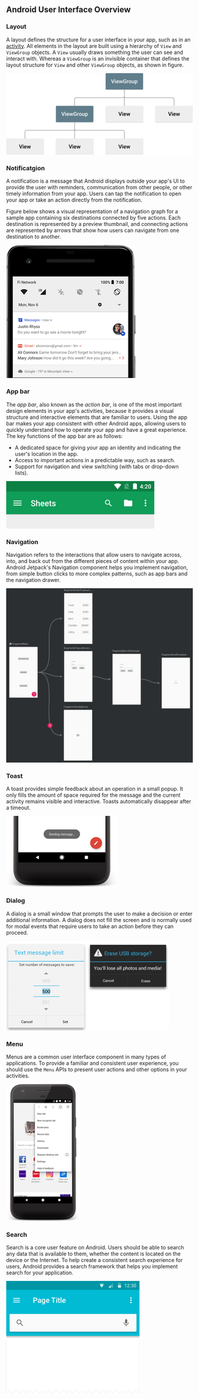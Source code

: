 ## Android User Interface Overview

### Layout

A layout defines the structure for a user interface in your app, such as in an [activity](https://developer.android.com/guide/components/activities). All elements in the layout are built using a hierarchy of `View` and `ViewGroup` objects. A `View` usually draws something the user can see and interact with. Whereas a `ViewGroup` is an invisible container that defines the layout structure for `View` and other `ViewGroup` objects, as shown in figure.

![](https://raw.githubusercontent.com/fwangyt/Android-App-Dev-1/master/3/Android%20User%20Interface%20Overview/img_0.png)



### Notificatgion

A notification is a message that Android displays outside your app's UI to provide the user with reminders, communication from other people, or other timely information from your app. Users can tap the notification to open your app or take an action directly from the notification.

Figure below shows a visual representation of a navigation graph for a sample app containing six destinations connected by five actions. Each destination is represented by a preview thumbnail, and connecting actions are represented by arrows that show how users can navigate from one destination to another.

<img src="https://raw.githubusercontent.com/fwangyt/Android-App-Dev-1/master/3/Android%20User%20Interface%20Overview/img_01.png" style="zoom:50%;" />



### App bar

The *app bar*, also known as the *action bar*, is one of the most important design elements in your app's activities, because it provides a visual structure and interactive elements that are familiar to users. Using the app bar makes your app consistent with other Android apps, allowing users to quickly understand how to operate your app and have a great experience. The key functions of the app bar are as follows:

- A dedicated space for giving your app an identity and indicating the user's location in the app.
- Access to important actions in a predictable way, such as search.
- Support for navigation and view switching (with tabs or drop-down lists).

<img src="https://raw.githubusercontent.com/fwangyt/Android-App-Dev-1/master/3/Android%20User%20Interface%20Overview/img_02.png" style="zoom:50%;" />



### Navigation

Navigation refers to the interactions that allow users to navigate across, into, and back out from the different pieces of content within your app. Android Jetpack's Navigation component helps you implement navigation, from simple button clicks to more complex patterns, such as app bars and the navigation drawer.

<img src="https://raw.githubusercontent.com/fwangyt/Android-App-Dev-1/master/3/Android%20User%20Interface%20Overview/img_03.png" style="zoom:50%;" />



### Toast

A toast provides simple feedback about an operation in a small popup. It only fills the amount of space required for the message and the current activity remains visible and interactive. Toasts automatically disappear after a timeout.

![](https://raw.githubusercontent.com/fwangyt/Android-App-Dev-1/master/3/Android%20User%20Interface%20Overview/img_04.png)



### Dialog

A dialog is a small window that prompts the user to make a decision or enter additional information. A dialog does not fill the screen and is normally used for modal events that require users to take an action before they can proceed.

![](https://raw.githubusercontent.com/fwangyt/Android-App-Dev-1/master/3/Android%20User%20Interface%20Overview/img_05.png)



### Menu

Menus are a common user interface component in many types of applications. To provide a familiar and consistent user experience, you should use the `Menu` APIs to present user actions and other options in your activities.

![](https://raw.githubusercontent.com/fwangyt/Android-App-Dev-1/master/3/Android%20User%20Interface%20Overview/img_06.png)



### Search

Search is a core user feature on Android. Users should be able to search any data that is available to them, whether the content is located on the device or the Internet. To help create a consistent search experience for users, Android provides a search framework that helps you implement search for your application.

![](https://raw.githubusercontent.com/fwangyt/Android-App-Dev-1/master/3/Android%20User%20Interface%20Overview/img_07.png)

